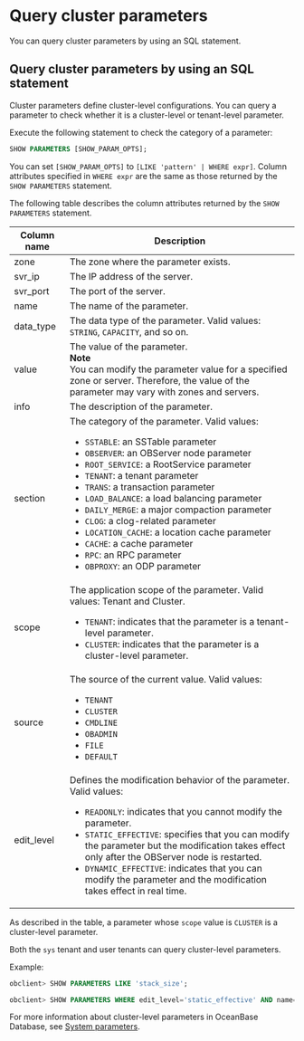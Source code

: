 # Query cluster parameters

You can query cluster parameters by using an SQL statement.

## Query cluster parameters by using an SQL statement

Cluster parameters define cluster-level configurations. You can query a parameter to check whether it is a cluster-level or tenant-level parameter.

Execute the following statement to check the category of a parameter:

```sql
SHOW PARAMETERS [SHOW_PARAM_OPTS];
```

You can set `[SHOW_PARAM_OPTS]` to `[LIKE 'pattern' | WHERE expr]`. Column attributes specified in `WHERE expr` are the same as those returned by the `SHOW PARAMETERS` statement.

The following table describes the column attributes returned by the `SHOW PARAMETERS` statement.

| Column name | Description |
|------------|-----------------------|
| zone | The zone where the parameter exists.  |
| svr_ip | The IP address of the server.  |
| svr_port | The port of the server.  |
| name | The name of the parameter.  |
| data_type | The data type of the parameter. Valid values: `STRING`, `CAPACITY`, and so on.  |
| value | The value of the parameter.  </br>**Note** </br>You can modify the parameter value for a specified zone or server. Therefore, the value of the parameter may vary with zones and servers.  |
| info | The description of the parameter.  |
| section | The category of the parameter. Valid values: <ul><li>`SSTABLE`: an SSTable parameter </li> <li>`OBSERVER`: an OBServer node parameter </li>  <li>`ROOT_SERVICE`: a RootService parameter </li> <li>`TENANT`: a tenant parameter </li> <li>`TRANS`: a transaction parameter </li> <li>`LOAD_BALANCE`: a load balancing parameter </li>  <li>`DAILY_MERGE`: a major compaction parameter </li> <li>`CLOG`: a clog-related parameter </li>   <li>`LOCATION_CACHE`: a location cache parameter </li> <li>`CACHE`: a cache parameter </li>   <li>`RPC`: an RPC parameter </li> <li>`OBPROXY`: an ODP parameter </li></ul> |
| scope | The application scope of the parameter. Valid values: Tenant and Cluster. <ul><li>`TENANT`: indicates that the parameter is a tenant-level parameter.</li> <li>`CLUSTER`: indicates that the parameter is a cluster-level parameter.</li></ul> |
| source | The source of the current value. Valid values: <ul><li>`TENANT`</li> <li>`CLUSTER` </li>  <li>`CMDLINE`</li> <li>`OBADMIN` </li>  <li>`FILE`</li> <li>`DEFAULT`</li></ul> |
| edit_level | Defines the modification behavior of the parameter. Valid values: <ul><li>`READONLY`: indicates that you cannot modify the parameter. </li> <li>`STATIC_EFFECTIVE`: specifies that you can modify the parameter but the modification takes effect only after the OBServer node is restarted. </li>   <li>`DYNAMIC_EFFECTIVE`: indicates that you can modify the parameter and the modification takes effect in real time. </li></ul> |

As described in the table, a parameter whose `scope` value is `CLUSTER` is a cluster-level parameter.

Both the `sys` tenant and user tenants can query cluster-level parameters.

Example:

```sql
obclient> SHOW PARAMETERS LIKE 'stack_size';

obclient> SHOW PARAMETERS WHERE edit_level='static_effective' AND name='stack_size';
```

For more information about cluster-level parameters in OceanBase Database, see [System parameters](../../../../5.system-reference/1.system-configuration-items/1.system-configuration-items-overview.md).

